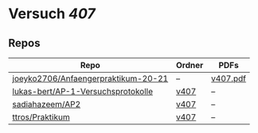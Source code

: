# Versuch *407*

## Repos

|                                       Repo                                       |                                       Ordner                                       |                                                                    PDFs                                                                     |
|----------------------------------------------------------------------------------|------------------------------------------------------------------------------------|---------------------------------------------------------------------------------------------------------------------------------------------|
|[joeyko2706/Anfaengerpraktikum-20-21](../repo/joeyko2706/Anfaengerpraktikum-20-21)|–                                                                                   |[v407.pdf](https://docs.google.com/viewer?url=https://raw.githubusercontent.com/joeyko2706/Anfaengerpraktikum-20-21/main/Protokolle/v407.pdf)|
|[lukas-bert/AP-1-Versuchsprotokolle](../repo/lukas-bert/AP-1-Versuchsprotokolle)  |[v407](https://github.com/lukas-bert/AP-1-Versuchsprotokolle/tree/main/v407)        |–                                                                                                                                            |
|[sadiahazeem/AP2](../repo/sadiahazeem/AP2)                                        |[v407](https://github.com/sadiahazeem/AP2/tree/main/Fresnelelel/latex-template/v407)|–                                                                                                                                            |
|[ttros/Praktikum](../repo/ttros/Praktikum)                                        |[v407](https://github.com/ttros/Praktikum/tree/main/Protokolle/v407)                |–                                                                                                                                            |
